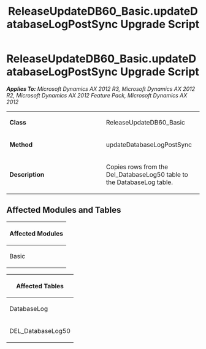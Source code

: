 ﻿---
title: ReleaseUpdateDB60_Basic.updateDatabaseLogPostSync Upgrade Script
TOCTitle: ReleaseUpdateDB60_Basic.updateDatabaseLogPostSync Upgrade Script
ms:assetid: cc0bf0a9-2b39-f0cf-7c76-ab2aa2e17f6f
ms:mtpsurl: https://msdn.microsoft.com/en-us/library/JJ719689(v=AX.60)
ms:contentKeyID: 49711256
ms.date: 05/18/2015
mtps_version: v=AX.60
---

# ReleaseUpdateDB60\_Basic.updateDatabaseLogPostSync Upgrade Script 


_**Applies To:** Microsoft Dynamics AX 2012 R3, Microsoft Dynamics AX 2012 R2, Microsoft Dynamics AX 2012 Feature Pack, Microsoft Dynamics AX 2012_

<table>
<colgroup>
<col style="width: 50%" />
<col style="width: 50%" />
</colgroup>
<tbody>
<tr class="odd">
<td><p><strong>Class</strong></p></td>
<td><p>ReleaseUpdateDB60_Basic</p></td>
</tr>
<tr class="even">
<td><p><strong>Method</strong></p></td>
<td><p>updateDatabaseLogPostSync</p></td>
</tr>
<tr class="odd">
<td><p><strong>Description</strong></p></td>
<td><p>Copies rows from the Del_DatabaseLog50 table to the DatabaseLog table.</p></td>
</tr>
</tbody>
</table>


## Affected Modules and Tables

<table>
<colgroup>
<col style="width: 100%" />
</colgroup>
<thead>
<tr class="header">
<th><p>Affected Modules</p></th>
</tr>
</thead>
<tbody>
<tr class="odd">
<td><p>Basic</p></td>
</tr>
</tbody>
</table>


<table>
<colgroup>
<col style="width: 100%" />
</colgroup>
<thead>
<tr class="header">
<th><p>Affected Tables</p></th>
</tr>
</thead>
<tbody>
<tr class="odd">
<td><p>DatabaseLog</p></td>
</tr>
<tr class="even">
<td><p>DEL_DatabaseLog50</p></td>
</tr>
</tbody>
</table>

  


